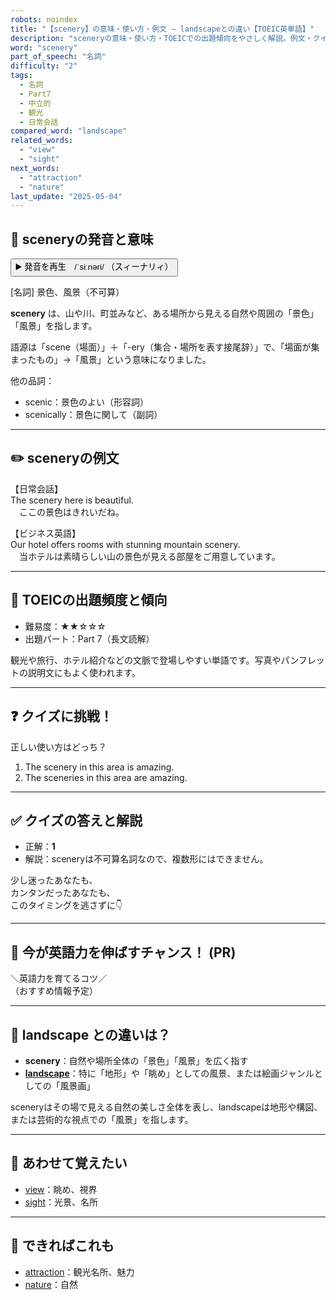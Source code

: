 ```yaml
---
robots: noindex
title: "【scenery】の意味・使い方・例文 ― landscapeとの違い【TOEIC英単語】"
description: "sceneryの意味・使い方・TOEICでの出題傾向をやさしく解説。例文・クイズ付きでlandscapeとの違いもわかりやすく学べます。"
word: "scenery"
part_of_speech: "名詞"
difficulty: "2"
tags:
  - 名詞
  - Part7
  - 中立的
  - 観光
  - 日常会話
compared_word: "landscape"
related_words:
  - "view"
  - "sight"
next_words:
  - "attraction"
  - "nature"
last_update: "2025-05-04"
---
```


## 🔰 sceneryの発音と意味

<button class="play-audio" onclick="playTTS('scenery')">
  <span class="play-audio-main">
    ▶️ 発音を再生　/ˈsiːnəri/
  </span>
  <span class="play-audio-sub">
    （スィーナリィ）
  </span>
</button>

[名詞] 景色、風景（不可算）

**scenery** は、山や川、町並みなど、ある場所から見える自然や周囲の「景色」「風景」を指します。

語源は「scene（場面）」＋「-ery（集合・場所を表す接尾辞）」で、「場面が集まったもの」→「風景」という意味になりました。

他の品詞：  
- scenic：景色のよい（形容詞）
- scenically：景色に関して（副詞）

---

## ✏️ sceneryの例文

【日常会話】  
The scenery here is beautiful.  
　ここの景色はきれいだね。

【ビジネス英語】  
Our hotel offers rooms with stunning mountain scenery.  
　当ホテルは素晴らしい山の景色が見える部屋をご用意しています。

---

## 🎯 TOEICの出題頻度と傾向

- 難易度：★★☆☆☆
- 出題パート：Part 7（長文読解）

観光や旅行、ホテル紹介などの文脈で登場しやすい単語です。写真やパンフレットの説明文にもよく使われます。

---

## ❓ クイズに挑戦！

正しい使い方はどっち？

1. The scenery in this area is amazing.  
2. The sceneries in this area are amazing.

---

## ✅ クイズの答えと解説

- 正解：**1**
- 解説：sceneryは不可算名詞なので、複数形にはできません。

少し迷ったあなたも、  
カンタンだったあなたも、  
このタイミングを逃さずに👇️

---

## 🚀 今が英語力を伸ばすチャンス！ (PR)

<div class="info-center">
＼英語力を育てるコツ／<br>  
（おすすめ情報予定）
</div>

---

## 🤔  landscape との違いは？

- **scenery**：自然や場所全体の「景色」「風景」を広く指す
- **[landscape](/word/landscape/)**：特に「地形」や「眺め」としての風景、または絵画ジャンルとしての「風景画」

sceneryはその場で見える自然の美しさ全体を表し、landscapeは地形や構図、または芸術的な視点での「風景」を指します。

---

## 🧩 あわせて覚えたい

- [view](/word/view/)：眺め、視界
- [sight](/word/sight/)：光景、名所

---

## 📖 できればこれも

- [attraction](/word/attraction/)：観光名所、魅力
- [nature](/word/nature/)：自然

<!-- cvid: aid09_bid04 -->
